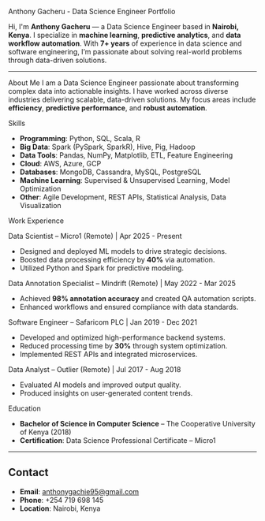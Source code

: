  Anthony Gacheru - Data Science Engineer Portfolio

Hi, I'm **Anthony Gacheru** — a Data Science Engineer based in **Nairobi, Kenya**. I specialize in **machine learning**, **predictive analytics**, and **data workflow automation**. With **7+ years** of experience in data science and software engineering, I’m passionate about solving real-world problems through data-driven solutions.

---

 About Me
I am a Data Science Engineer passionate about transforming complex data into actionable insights. I have worked across diverse industries delivering scalable, data-driven solutions. My focus areas include **efficiency**, **predictive performance**, and **robust automation**.



Skills

- **Programming**: Python, SQL, Scala, R
- **Big Data**: Spark (PySpark, SparkR), Hive, Pig, Hadoop
- **Data Tools**: Pandas, NumPy, Matplotlib, ETL, Feature Engineering
- **Cloud**: AWS, Azure, GCP
- **Databases**: MongoDB, Cassandra, MySQL, PostgreSQL
- **Machine Learning**: Supervised & Unsupervised Learning, Model Optimization
- **Other**: Agile Development, REST APIs, Statistical Analysis, Data Visualization



Work Experience

Data Scientist – Micro1 (Remote) | Apr 2025 - Present
- Designed and deployed ML models to drive strategic decisions.
- Boosted data processing efficiency by **40%** via automation.
- Utilized Python and Spark for predictive modeling.

 Data Annotation Specialist – Mindrift (Remote) | May 2022 - Mar 2025
- Achieved **98% annotation accuracy** and created QA automation scripts.
- Enhanced workflows and ensured compliance with data standards.

Software Engineer – Safaricom PLC | Jan 2019 - Dec 2021
- Developed and optimized high-performance backend systems.
- Reduced processing time by **30%** through system optimization.
- Implemented REST APIs and integrated microservices.

 Data Analyst – Outlier (Remote) | Jul 2017 - Aug 2018
- Evaluated AI models and improved output quality.
- Produced insights on user-generated content trends.


Education
- **Bachelor of Science in Computer Science** – The Cooperative University of Kenya (2018)
- **Certification**: Data Science Professional Certificate – Micro1

---

## Contact
- **Email**: anthonygachie95@gmail.com
- **Phone**: +254 719 698 145
- **Location**: Nairobi, Kenya

